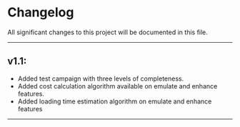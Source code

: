 # Changelog

All significant changes to this project will be documented in this file.

---

## **v1.1**:

- Added test campaign with three levels of completeness.
- Added cost calculation algorithm available on emulate and enhance features.
- Added loading time estimation algorithm on emulate and enhance features

---